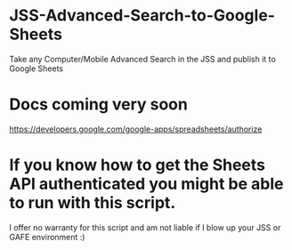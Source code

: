 # JSS-Advanced-Search-to-Google-Sheets
Take any Computer/Mobile Advanced Search in the JSS and publish it to Google Sheets
# Docs coming very soon
https://developers.google.com/google-apps/spreadsheets/authorize
# If you know how to get the Sheets API authenticated you might be able to run with this script.

I offer no warranty for this script and am not liable if I blow up your JSS or GAFE environment :)

